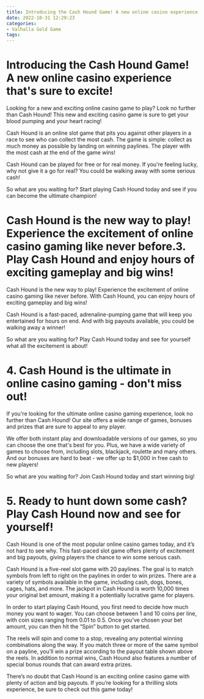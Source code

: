 ```yaml
---
title: Introducing the Cash Hound Game! A new online casino experience that's sure to excite!
date: 2022-10-31 12:29:23
categories:
- Valhalla Gold Game
tags:
---
```



#  Introducing the Cash Hound Game! A new online casino experience that's sure to excite!

Looking for a new and exciting online casino game to play? Look no further than Cash Hound! This new and exciting casino game is sure to get your blood pumping and your heart racing!

Cash Hound is an online slot game that pits you against other players in a race to see who can collect the most cash. The game is simple: collect as much money as possible by landing on winning paylines. The player with the most cash at the end of the game wins!

Cash Hound can be played for free or for real money. If you're feeling lucky, why not give it a go for real? You could be walking away with some serious cash!

So what are you waiting for? Start playing Cash Hound today and see if you can become the ultimate champion!

#  Cash Hound is the new way to play! Experience the excitement of online casino gaming like never before.3. Play Cash Hound and enjoy hours of exciting gameplay and big wins!

Cash Hound is the new way to play! Experience the excitement of online casino gaming like never before. With Cash Hound, you can enjoy hours of exciting gameplay and big wins!

Cash Hound is a fast-paced, adrenaline-pumping game that will keep you entertained for hours on end. And with big payouts available, you could be walking away a winner!

So what are you waiting for? Play Cash Hound today and see for yourself what all the excitement is about!

# 4. Cash Hound is the ultimate in online casino gaming - don't miss out!

If you're looking for the ultimate online casino gaming experience, look no further than Cash Hound! Our site offers a wide range of games, bonuses and prizes that are sure to appeal to any player.

We offer both instant play and downloadable versions of our games, so you can choose the one that's best for you. Plus, we have a wide variety of games to choose from, including slots, blackjack, roulette and many others. And our bonuses are hard to beat - we offer up to $1,000 in free cash to new players!

So what are you waiting for? Join Cash Hound today and start winning big!

# 5. Ready to hunt down some cash? Play Cash Hound now and see for yourself!

Cash Hound is one of the most popular online casino games today, and it’s not hard to see why. This fast-paced slot game offers plenty of excitement and big payouts, giving players the chance to win some serious cash.

Cash Hound is a five-reel slot game with 20 paylines. The goal is to match symbols from left to right on the paylines in order to win prizes. There are a variety of symbols available in the game, including cash, dogs, bones, cages, hats, and more. The jackpot in Cash Hound is worth 10,000 times your original bet amount, making it a potentially lucrative game for players.

In order to start playing Cash Hound, you first need to decide how much money you want to wager. You can choose between 1 and 10 coins per line, with coin sizes ranging from 0.01 to 0.5. Once you’ve chosen your bet amount, you can then hit the “Spin” button to get started.

The reels will spin and come to a stop, revealing any potential winning combinations along the way. If you match three or more of the same symbol on a payline, you’ll win a prize according to the payout table shown above the reels. In addition to normal wins, Cash Hound also features a number of special bonus rounds that can award extra prizes.

There’s no doubt that Cash Hound is an exciting online casino game with plenty of action and big payouts. If you’re looking for a thrilling slots experience, be sure to check out this game today!